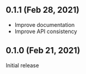 ## 0.1.1 (Feb 28, 2021)

-   Improve documentation
-   Improve API consistency

## 0.1.0 (Feb 21, 2021)

Initial release
